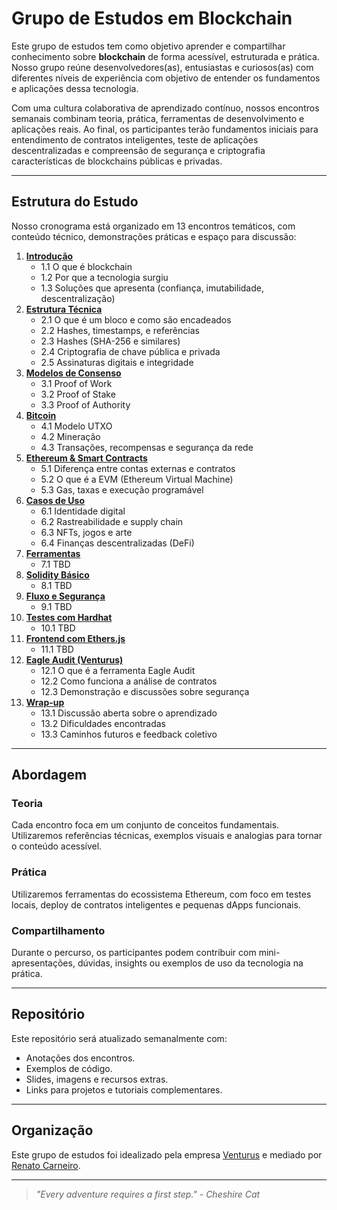 # Grupo de Estudos em Blockchain

Este grupo de estudos tem como objetivo aprender e compartilhar conhecimento sobre **blockchain** de forma acessível, estruturada e prática.
Nosso grupo reúne desenvolvedores(as), entusiastas e curiosos(as) com diferentes níveis de experiência com objetivo de entender os fundamentos e aplicações dessa tecnologia.

Com uma cultura colaborativa de aprendizado contínuo, nossos encontros semanais combinam teoria, prática, ferramentas de desenvolvimento e aplicações reais.
Ao final, os participantes terão fundamentos iniciais para entendimento de contratos inteligentes, teste de aplicações descentralizadas e compreensão de segurança e criptografia características de blockchains públicas e privadas.

---

## Estrutura do Estudo

Nosso cronograma está organizado em 13 encontros temáticos, com conteúdo técnico, demonstrações práticas e espaço para discussão:

1. [**Introdução**](https://github.com/venturusbr/grupo-estudos-blockchain/tree/main/encontro-semanal/01-intro)
   - 1.1 O que é blockchain  
   - 1.2 Por que a tecnologia surgiu  
   - 1.3 Soluções que apresenta (confiança, imutabilidade, descentralização)
2. [**Estrutura Técnica**](https://github.com/venturusbr/grupo-estudos-blockchain/tree/main/encontro-semanal/02-estrutura-tecnica)
   - 2.1 O que é um bloco e como são encadeados  
   - 2.2 Hashes, timestamps, e referências  
   - 2.3 Hashes (SHA-256 e similares)  
   - 2.4 Criptografia de chave pública e privada  
   - 2.5 Assinaturas digitais e integridade
3. [**Modelos de Consenso**](https://github.com/venturusbr/grupo-estudos-blockchain/tree/main/encontro-semanal/03-consenso)
   - 3.1 Proof of Work
   - 3.2 Proof of Stake
   - 3.3 Proof of Authority
4. [**Bitcoin**](https://github.com/venturusbr/grupo-estudos-blockchain/tree/main/encontro-semanal/04-bitcoin)
   - 4.1 Modelo UTXO 
   - 4.2 Mineração
   - 4.3 Transações, recompensas e segurança da rede
5. [**Ethereum & Smart Contracts**](https://github.com/venturusbr/grupo-estudos-blockchain/tree/main/encontro-semanal/05-ethereum)
   - 5.1 Diferença entre contas externas e contratos  
   - 5.2 O que é a EVM (Ethereum Virtual Machine)  
   - 5.3 Gas, taxas e execução programável
6. [**Casos de Uso**](https://github.com/venturusbr/grupo-estudos-blockchain/tree/main/encontro-semanal/06-casos-uso)
   - 6.1 Identidade digital  
   - 6.2 Rastreabilidade e supply chain  
   - 6.3 NFTs, jogos e arte
   - 6.4 Finanças descentralizadas (DeFi)
7. [**Ferramentas**](https://github.com/venturusbr/grupo-estudos-blockchain/tree/main/encontro-semanal/07-ferramentas)
   - 7.1 TBD
8. [**Solidity Básico**](https://github.com/venturusbr/grupo-estudos-blockchain/tree/main/encontro-semanal/08-solidity)
   - 8.1 TBD
9. [**Fluxo e Segurança**](https://github.com/venturusbr/grupo-estudos-blockchain/tree/main/encontro-semanal/09-seguranca)
   - 9.1 TBD
10. [**Testes com Hardhat**](https://github.com/venturusbr/grupo-estudos-blockchain/tree/main/encontro-semanal/10-hardhat)
    - 10.1 TBD
11. [**Frontend com Ethers.js**](https://github.com/venturusbr/grupo-estudos-blockchain/tree/main/encontro-semanal/11-ethers)
    - 11.1 TBD
12. [**Eagle Audit (Venturus)**](https://github.com/venturusbr/grupo-estudos-blockchain/tree/main/encontro-semanal/12-eagle-audit)
    - 12.1 O que é a ferramenta Eagle Audit  
    - 12.2 Como funciona a análise de contratos  
    - 12.3 Demonstração e discussões sobre segurança
13. [**Wrap-up**](https://github.com/venturusbr/grupo-estudos-blockchain/tree/main/encontro-semanal/13-wrap-up)
    - 13.1 Discussão aberta sobre o aprendizado  
    - 13.2 Dificuldades encontradas  
    - 13.3 Caminhos futuros e feedback coletivo

---

## Abordagem

### Teoria
Cada encontro foca em um conjunto de conceitos fundamentais. Utilizaremos referências técnicas, exemplos visuais e analogias para tornar o conteúdo acessível.

### Prática
Utilizaremos ferramentas do ecossistema Ethereum, com foco em testes locais, deploy de contratos inteligentes e pequenas dApps funcionais.

### Compartilhamento
Durante o percurso, os participantes podem contribuir com mini-apresentações, dúvidas, insights ou exemplos de uso da tecnologia na prática.

---

## Repositório

Este repositório será atualizado semanalmente com:

- Anotações dos encontros.
- Exemplos de código.
- Slides, imagens e recursos extras.
- Links para projetos e tutoriais complementares.

---

## Organização

Este grupo de estudos foi idealizado pela empresa [Venturus](https://venturus.org.br/) e mediado por [Renato Carneiro](https://github.com/kingmacbeth).

---

> *"Every adventure requires a first step." - Cheshire Cat*
